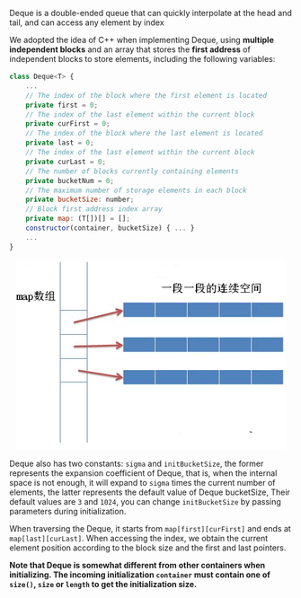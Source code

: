 Deque is a double-ended queue that can quickly interpolate at the head and tail, and can access any element by index

We adopted the idea of C++ when implementing Deque, using **multiple independent blocks** and an array that stores the **first address** of independent blocks to store elements, including the following variables:

```javascript
class Deque<T> {
    ...
    // The index of the block where the first element is located
    private first = 0;
    // The index of the last element within the current block
    private curFirst = 0;               
    // The index of the block where the last element is located
    private last = 0;
    // The index of the last element within the current block
    private curLast = 0;
    // The number of blocks currently containing elements
    private bucketNum = 0;
    // The maximum number of storage elements in each block
    private bucketSize: number;
    // Block first address index array
    private map: (T[])[] = [];
    constructor(container, bucketSize) { ... }
    ...
}
```

<p align='center'><img src='/zh-cn/assets/deque.png' alt='deque 内存分布图'></p>

Deque also has two constants: `sigma` and `initBucketSize`, the former represents the expansion coefficient of Deque, that is, when the internal space is not enough, it will expand to `sigma` times the current number of elements, the latter represents the default value of Deque bucketSize, Their default values are `3` and `1024`, you can change `initBucketSize` by passing parameters during initialization.

When traversing the Deque, it starts from `map[first][curFirst]` and ends at `map[last][curLast]`. When accessing the index, we obtain the current element position according to the block size and the first and last pointers.

**Note that Deque is somewhat different from other containers when initializing. The incoming initialization `container` must contain one of `size()`, `size` or `length` to get the initialization size.**
